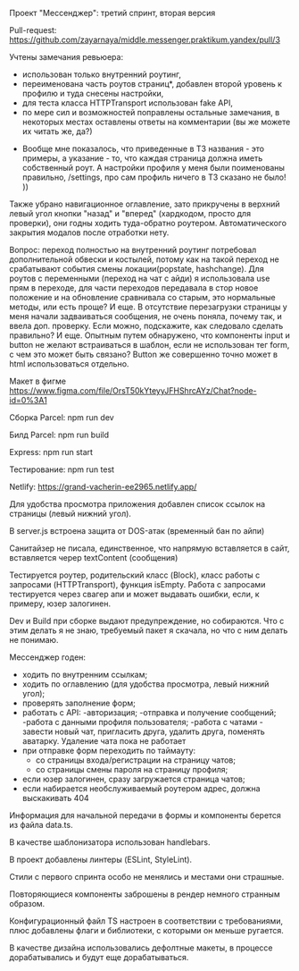 Проект "Мессенджер": третий спринт, вторая версия

Pull-request: https://github.com/zayarnaya/middle.messenger.praktikum.yandex/pull/3

Учтены замечания ревьюера:
- использован только внутренний роутинг,
- переименована часть роутов страниц*, добавлен второй уровень к профилю и туда снесены настройки,
- для теста класса HTTPTransport использован fake API,
- по мере сил и возможностей поправлены остальные замечания, в некоторых местах оставлены ответы на комментарии (вы же можете их читать же, да?)

* Вообще мне показалось, что приведенные в ТЗ названия - это примеры, а указание - то, что каждая страница должна иметь собственный роут. А настройки профиля у меня были поименованы правильно, /settings, про сам профиль ничего в ТЗ сказано не было! ))

Также убрано навигационное оглавление, зато прикручены в верхний левый угол кнопки "назад" и "вперед" (хардкодом, просто для проверки), они годны ходить туда-обратно роутером.
Автоматического закрытия модалов после отработки нету.

Вопрос: переход полностью на внутренний роутинг потребовал дополнительной обвески и костылей, потому как на такой переход не срабатывают события смены локации(popstate, hashchange). Для роутов с переменными (переход на чат с айди) я использовала use прям в переходе, для части переходов передавала в стор новое положение и на обновление сравнивала со старым, это нормальные методы, или есть проще?
И еще. В отсутствие перезагрузки страницы у меня начали задваиваться сообщения, не очень поняла, почему так, и ввела доп. проверку. Если можно, подскажите, как следовало сделать правильно?
И еще. Опытным путем обнаружено, что компоненты input и button не желают встраиваться в шаблон, если не использован тег form, с чем это может быть связано? Button же совершенно точно может в html использоваться отдельно.



Макет в фигме https://www.figma.com/file/OrsT50kYteyyJFHShrcAYz/Chat?node-id=0%3A1

Сборка Parcel: npm run dev

Билд Parcel: npm run build

Express: npm run start

Тестирование: npm run test

Netlify: https://grand-vacherin-ee2965.netlify.app/

Для удобства просмотра приложения добавлен список ссылок на страницы (левый нижний угол).

В server.js встроена защита от DOS-атак (временный бан по айпи)

Санитайзер не писала, единственное, что напрямую вставляется в сайт, вставляется череp textContent (сообщения)

Тестируется роутер, родительский класс (Block), класс работы с запросами (HTTPTransport), функция isEmpty. Работа с запросами тестируется через свагер апи и может выдавать ошибки, если, к примеру, юзер залогинен.

Dev и Build при сборке выдают предупреждение, но собираются. Что с этим делать я не знаю, требуемый пакет я скачала, но что с ним делать не понимаю.

Мессенджер годен:
- ходить по внутренним ссылкам;
- ходить по оглавлению (для удобства просмотра, левый нижний угол);
- проверять заполнение форм;
- работать с API:
  -авторизация;
  -отправка и получение сообщений;
  -работа с данными профиля пользователя;
  -работа с чатами - завести новый чат, пригласить друга, удалить друга, поменять аватарку. Удаление чата пока не работает
- при отправке форм переходить по таймауту: 
  - со страницы входа/регистрации на страницу чатов;
  - со страницы смены пароля на страницу профиля;
- если юзер залогинен, сразу загружается страница чатов;
- если набирается необслуживаемый роутером адрес, должна выскакивать 404


Информация для начальной передачи в формы и компоненты берется из файла data.ts.

В качестве шаблонизатора использован handlebars.

В проект добавлены линтеры (ESLint, StyleLint).

Стили с первого спринта особо не менялись и местами они страшные.

Повторяющиеся компоненты заброшены в рендер немного странным образом.

Конфигурационный файл TS настроен в соответствии с требованиями, плюс добавлены флаги и библиотеки, с которыми он меньше ругается.

В качестве дизайна использовались дефолтные макеты, в процессе дорабатывались и будут еще дорабатываться.
